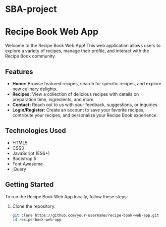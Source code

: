 # SBA-project
# Recipe Book Web App

Welcome to the Recipe Book Web App! This web application allows users to explore a variety of recipes, manage their profile, and interact with the Recipe Book community.

## Features

- **Home:** Browse featured recipes, search for specific recipes, and explore new culinary delights.
- **Recipes:** View a collection of delicious recipes with details on preparation time, ingredients, and more.
- **Contact:** Reach out to us with your feedback, suggestions, or inquiries.
- **Login/Register:** Create an account to save your favorite recipes, contribute your recipes, and personalize your Recipe Book experience.

## Technologies Used

- HTML5
- CSS3
- JavaScript (ES6+)
- Bootstrap 5
- Font Awesome
- jQuery

## Getting Started

To run the Recipe Book Web App locally, follow these steps:

1. Clone the repository:
   ```bash
   git clone https://github.com/your-username/recipe-book-web-app.git
   cd recipe-book-web-app
